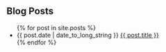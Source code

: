 ## Blog Posts


<ul>
  {% for post in site.posts %}
    <li>
      {{ post.date | date_to_long_string }} <a href="{{ post.url }}">{{ post.title }}</a>
    </li>
  {% endfor %}
</ul>


<br><br>
